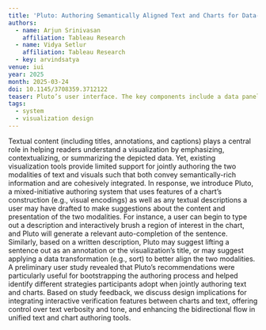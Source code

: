```yaml
---
title: 'Pluto: Authoring Semantically Aligned Text and Charts for Data-Driven Communication'
authors:
  - name: Arjun Srinivasan
    affiliation: Tableau Research
  - name: Vidya Setlur
    affiliation: Tableau Research
  - key: arvindsatya
venue: iui
year: 2025
month: 2025-03-24
doi: 10.1145/3708359.3712122
teaser: Pluto’s user interface. The key components include a data panel (A), chart editor (B), chart title (C), main chart canvas (D), and a chart description (E). Here, the user has manually entered a description and clicked the 💡 Suggest button to get ideas on improving the chart and text for communication purposes. This results in the system suggesting a title and adding a highlight annotation for `Single Family` homes, while also generating a chart design recommendation (F) and a set of description editing recommendations (G).
tags:
  - system
  - visualization design
---
```

Textual content (including titles, annotations, and captions) plays a central role in helping readers understand a visualization by emphasizing, contextualizing, or summarizing the depicted data. Yet, existing visualization tools provide limited support for jointly authoring the two modalities of text and visuals such that both convey semantically-rich information and are cohesively integrated. In response, we introduce Pluto, a mixed-initiative authoring system that uses features of a chart’s construction (e.g., visual encodings) as well as any textual descriptions a user may have drafted to make suggestions about the content and presentation of the two modalities. For instance, a user can begin to type out a description and interactively brush a region of interest in the chart, and Pluto will generate a relevant auto-completion of the sentence. Similarly, based on a written description, Pluto may suggest lifting a sentence out as an annotation or the visualization’s title, or may suggest applying a data transformation (e.g., sort) to better align the two modalities. A preliminary user study revealed that Pluto’s recommendations were particularly useful for bootstrapping the authoring process and helped identify different strategies participants adopt when jointly authoring text and charts. Based on study feedback, we discuss design implications for integrating interactive verification features between charts and text, offering control over text verbosity and tone, and enhancing the bidirectional flow in unified text and chart authoring tools.